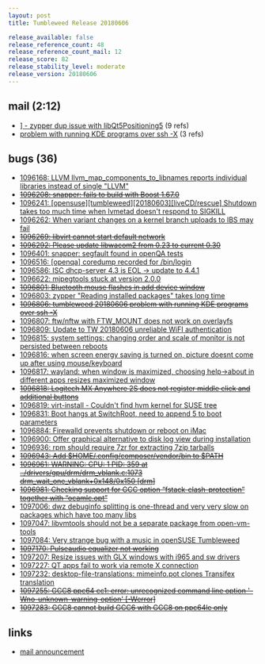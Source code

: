```yaml
---
layout: post
title: Tumbleweed Release 20180606

release_available: false
release_reference_count: 48
release_reference_count_mail: 12
release_score: 82
release_stability_level: moderate
release_version: 20180606
---
```


## mail (2:12)

- [\] - zypper dup issue with libQt5Positioning5](https://lists.opensuse.org/opensuse-factory/2018-06/msg00074.html) (9 refs)
- [problem with running KDE programs over ssh -X](https://lists.opensuse.org/opensuse-factory/2018-06/msg00076.html) (3 refs)

## bugs (36)

<!--more-->

- [1096168: LLVM llvm_map_components_to_libnames reports individual libraries instead of single "LLVM"](https://bugzilla.opensuse.org/show_bug.cgi?id=1096168)
- ~~[1096208: snapper: fails to build with Boost 1.67.0](https://bugzilla.opensuse.org/show_bug.cgi?id=1096208)~~
- [1096241: \[opensuse\]\[tumbleweed\]\[20180603\]\[liveCD/rescue\] Shutdown takes too much time when lvmetad doesn't respond to SIGKILL](https://bugzilla.opensuse.org/show_bug.cgi?id=1096241)
- [1096262: When variant changes on a kernel branch uploads to IBS may fail](https://bugzilla.opensuse.org/show_bug.cgi?id=1096262)
- ~~[1096269: libvirt cannot start default network](https://bugzilla.opensuse.org/show_bug.cgi?id=1096269)~~
- ~~[1096292: Please update libwacom2 from 0.23 to current 0.30](https://bugzilla.opensuse.org/show_bug.cgi?id=1096292)~~
- [1096401: snapper: segfault found in openQA tests](https://bugzilla.opensuse.org/show_bug.cgi?id=1096401)
- [1096516: \[openqa\] coredump recorded for /bin/login](https://bugzilla.opensuse.org/show_bug.cgi?id=1096516)
- [1096586: ISC dhcp-server 4.3 is EOL -> update to 4.4.1](https://bugzilla.opensuse.org/show_bug.cgi?id=1096586)
- [1096622: mjpegtools stuck at version 2.0.0](https://bugzilla.opensuse.org/show_bug.cgi?id=1096622)
- ~~[1096801: Bluetooth mouse flashes in add device window](https://bugzilla.opensuse.org/show_bug.cgi?id=1096801)~~
- [1096803: zypper "Reading installed packages" takes long time](https://bugzilla.opensuse.org/show_bug.cgi?id=1096803)
- ~~[1096806: tumbleweed 20180606 problem with running KDE programs over ssh -X](https://bugzilla.opensuse.org/show_bug.cgi?id=1096806)~~
- [1096807: ftw/nftw with FTW_MOUNT does not work on overlayfs](https://bugzilla.opensuse.org/show_bug.cgi?id=1096807)
- [1096809: Update to TW 20180606 unreliable WiFI authentication](https://bugzilla.opensuse.org/show_bug.cgi?id=1096809)
- [1096815: system settings: changing order and scale of monitor is not persisted between reboots](https://bugzilla.opensuse.org/show_bug.cgi?id=1096815)
- [1096816: when screen energy saving is turned on, picture doesnt come up after using mouse/keyboard](https://bugzilla.opensuse.org/show_bug.cgi?id=1096816)
- [1096817: wayland: when window is maximized, choosing help->about in different apps resizes maximized window](https://bugzilla.opensuse.org/show_bug.cgi?id=1096817)
- ~~[1096818: Logitech MX Anywhere 2S does not register middle click and additional buttons](https://bugzilla.opensuse.org/show_bug.cgi?id=1096818)~~
- [1096819: virt-install - Couldn't find hvm kernel for SUSE tree](https://bugzilla.opensuse.org/show_bug.cgi?id=1096819)
- [1096831: Boot hangs at SwitchRoot, need to append 5 to boot parameters](https://bugzilla.opensuse.org/show_bug.cgi?id=1096831)
- [1096884: Firewalld prevents shutdown or reboot on iMac](https://bugzilla.opensuse.org/show_bug.cgi?id=1096884)
- [1096900: Offer graphical alternative to disk log view during installation](https://bugzilla.opensuse.org/show_bug.cgi?id=1096900)
- [1096936: rpm should require 7zr for extracting 7zip tarballs](https://bugzilla.opensuse.org/show_bug.cgi?id=1096936)
- ~~[1096943: Add $HOME/.config/composer/vendor/bin to $PATH](https://bugzilla.opensuse.org/show_bug.cgi?id=1096943)~~
- ~~[1096961: WARNING: CPU: 1 PID: 359 at ../drivers/gpu/drm/drm_vblank.c:1073 drm_wait_one_vblank+0x148/0x150 \[drm\]](https://bugzilla.opensuse.org/show_bug.cgi?id=1096961)~~
- ~~[1096981: Checking support for GCC option “fstack-clash-protection” together with “ocamlc.opt”](https://bugzilla.opensuse.org/show_bug.cgi?id=1096981)~~
- [1097006: dwz debuginfo splitting is one-thread and very very slow on packages which have too many libs](https://bugzilla.opensuse.org/show_bug.cgi?id=1097006)
- [1097047: libvmtools should not be a separate package from open-vm-tools](https://bugzilla.opensuse.org/show_bug.cgi?id=1097047)
- [1097084: Very strange bug with a music in openSUSE Tumbleweed](https://bugzilla.opensuse.org/show_bug.cgi?id=1097084)
- ~~[1097170: Pulseaudio equalizer not working](https://bugzilla.opensuse.org/show_bug.cgi?id=1097170)~~
- [1097207: Resize issues with GLX windows with i965 and sw drivers](https://bugzilla.opensuse.org/show_bug.cgi?id=1097207)
- [1097227: QT apps fail to work via remote X connection](https://bugzilla.opensuse.org/show_bug.cgi?id=1097227)
- [1097232: desktop-file-translations: mimeinfo.pot clones Transifex translation](https://bugzilla.opensuse.org/show_bug.cgi?id=1097232)
- ~~[1097255: GCC8 ppc64 cc1: error: unrecognized command line option '-Wno-unknown-warning-option' \[-Werror\]](https://bugzilla.opensuse.org/show_bug.cgi?id=1097255)~~
- ~~[1097283: GCC8 cannot build GCC6 with GCC8 on ppc64le only](https://bugzilla.opensuse.org/show_bug.cgi?id=1097283)~~



## links

- [mail announcement](https://lists.opensuse.org/opensuse-factory/2018-06/msg00073.html)
